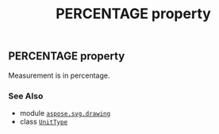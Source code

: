 ﻿---
title: PERCENTAGE property
second_title: Aspose.SVG for Python via .NET API References
description: 
type: docs
weight: 210
url: /python-net/aspose.svg.drawing/unittype/percentage/
is_root: false
---

## PERCENTAGE property


Measurement is in percentage.

### See Also
* module [`aspose.svg.drawing`](../../)
* class [`UnitType`](/svg/python-net/aspose.svg.drawing/unittype)
